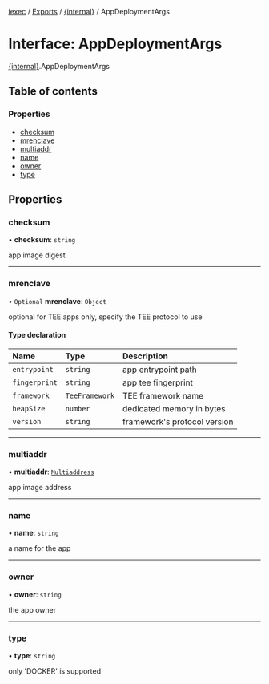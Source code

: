 [iexec](../README.md) / [Exports](../modules.md) / [{internal}](../modules/internal_.md) / AppDeploymentArgs

# Interface: AppDeploymentArgs

[{internal}](../modules/internal_.md).AppDeploymentArgs

## Table of contents

### Properties

- [checksum](internal_.AppDeploymentArgs.md#checksum)
- [mrenclave](internal_.AppDeploymentArgs.md#mrenclave)
- [multiaddr](internal_.AppDeploymentArgs.md#multiaddr)
- [name](internal_.AppDeploymentArgs.md#name)
- [owner](internal_.AppDeploymentArgs.md#owner)
- [type](internal_.AppDeploymentArgs.md#type)

## Properties

### checksum

• **checksum**: `string`

app image digest

___

### mrenclave

• `Optional` **mrenclave**: `Object`

optional for TEE apps only, specify the TEE protocol to use

#### Type declaration

| Name | Type | Description |
| :------ | :------ | :------ |
| `entrypoint` | `string` | app entrypoint path |
| `fingerprint` | `string` | app tee fingerprint |
| `framework` | [`TeeFramework`](../modules/internal_.md#teeframework) | TEE framework name |
| `heapSize` | `number` | dedicated memory in bytes |
| `version` | `string` | framework's protocol version |

___

### multiaddr

• **multiaddr**: [`Multiaddress`](../modules/internal_.md#multiaddress)

app image address

___

### name

• **name**: `string`

a name for the app

___

### owner

• **owner**: `string`

the app owner

___

### type

• **type**: `string`

only 'DOCKER' is supported
